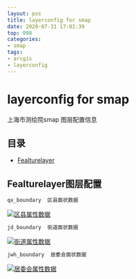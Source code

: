 ```yaml
---
layout: pos
title: layerconfig for smap
date: 2020-07-31 17:01:39
top: 998
categories:
- smap
tags:
- arcgis
- layerconfig
---
```


# layerconfig for smap
上海市测绘院smap 图层配置信息

## 目录
- [Fealturelayer](#Fealturelayer图层配置)

## Fealturelayer图层配置
```js
qx_boundary  区县面状数据
```
[![区县属性数据](https://gitee.com/thiswildidea/images/raw/master/others/Datatable.png "区县属性数据")](https://gitee.com/thiswildidea/images/blob/master/resouces/boundary/qx_boundary.xlsx)
```js
jd_boundary  街道面状数据
```
[![街道属性数据](https://gitee.com/thiswildidea/images/raw/master/others/Datatable.png "街道属性数据")](https://gitee.com/thiswildidea/images/blob/master/resouces/boundary/jd_boundary.xlsx)
```js
jwh_boundary  居委会面状数据
```
[![居委会属性数据](https://gitee.com/thiswildidea/images/raw/master/others/Datatable.png "居委会属性数据")](https://gitee.com/thiswildidea/images/blob/master/resouces/boundary/jwh_boundary.xlsx)